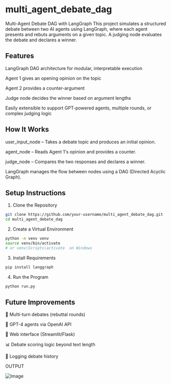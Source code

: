 # multi_agent_debate_dag
 Multi-Agent Debate DAG with LangGraph
This project simulates a structured debate between two AI agents using LangGraph, where each agent presents and rebuts arguments on a given topic. A judging node evaluates the debate and declares a winner.

## Features
LangGraph DAG architecture for modular, interpretable execution

Agent 1 gives an opening opinion on the topic

Agent 2 provides a counter-argument

Judge node decides the winner based on argument lengths

Easily extensible to support GPT-powered agents, multiple rounds, or complex judging logic

## How It Works
user_input_node – Takes a debate topic and produces an initial opinion.

agent_node – Reads Agent 1's opinion and provides a counter.

judge_node – Compares the two responses and declares a winner.

LangGraph manages the flow between nodes using a DAG (Directed Acyclic Graph).

## Setup Instructions
1. Clone the Repository
```sh
git clone https://github.com/your-username/multi_agent_debate_dag.git
cd multi_agent_debate_dag
```

2. Create a Virtual Environment
```sh
python -m venv venv
source venv/bin/activate
# or venv\Scripts\activate  on Windows
```

3. Install Requirements
```sh
pip install langgraph
```

4. Run the Program
```sh
python run.py
```

## Future Improvements
🔁 Multi-turn debates (rebuttal rounds)

🧠 GPT-4 agents via OpenAI API

🎨 Web interface (Streamlit/Flask)

📊 Debate scoring logic beyond text length

📁 Logging debate history

OUTPUT

![Image](https://github.com/user-attachments/assets/9981573d-0170-48a2-a862-a19c89c4722d)


